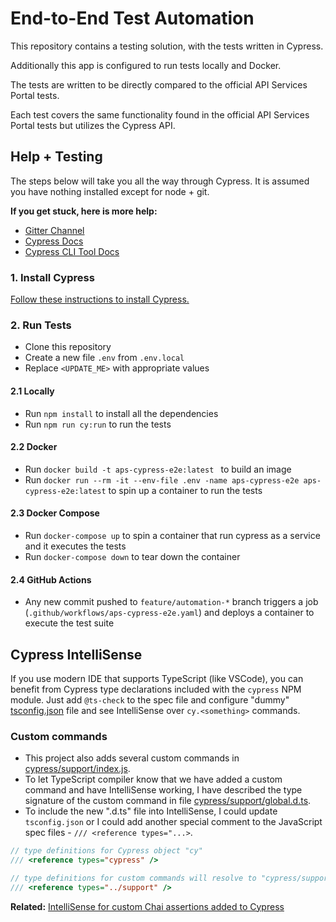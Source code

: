 # End-to-End Test Automation

This repository contains a testing solution, with the tests written in Cypress.

Additionally this app is configured to run tests locally and Docker.

The tests are written to be directly compared to the official API Services Portal tests.

Each test covers the same functionality found in the official API Services Portal tests but utilizes the Cypress API.

## Help + Testing

The steps below will take you all the way through Cypress. It is assumed you have nothing installed except for node + git.

**If you get stuck, here is more help:**

- [Gitter Channel](https://gitter.im/cypress-io/cypress)
- [Cypress Docs](https://on.cypress.io)
- [Cypress CLI Tool Docs](https://github.com/cypress-io/cypress-cli)

### 1. Install Cypress

[Follow these instructions to install Cypress.](https://docs.cypress.io/guides/getting-started/installing-cypress)

### 2. Run Tests

- Clone this repository
- Create a new file `.env` from `.env.local`
- Replace `<UPDATE_ME>` with appropriate values

#### 2.1 Locally

- Run `npm install` to install all the dependencies
- Run `npm run cy:run` to run the tests

#### 2.2 Docker

- Run `docker build -t aps-cypress-e2e:latest ` to build an image
- Run `docker run --rm -it --env-file .env -name aps-cypress-e2e aps-cypress-e2e:latest` to spin up a container to run the tests

#### 2.3 Docker Compose

- Run `docker-compose up` to spin a container that run cypress as a service and it executes the tests
- Run `docker-compose down` to tear down the container

#### 2.4 GitHub Actions

- Any new commit pushed to `feature/automation-*` branch triggers a job (`.github/workflows/aps-cypress-e2e.yaml`) and deploys a container to execute the test suite

## Cypress IntelliSense

If you use modern IDE that supports TypeScript (like VSCode), you can benefit
from Cypress type declarations included with the `cypress` NPM module. Just
add `@ts-check` to the spec file and configure "dummy"
[tsconfig.json](tsconfig.json) file and see IntelliSense over `cy.<something>`
commands.

### Custom commands

- This project also adds several custom commands in [cypress/support/index.js](cypress/support/index.ts).
- To let TypeScript compiler know that we have added a custom command and have IntelliSense working, I have described the type signature of the custom command in file [cypress/support/global.d.ts](cypress/support/global.d.ts).
- To include the new ".d.ts" file into IntelliSense, I could update `tsconfig.json` or I could add another special comment to the JavaScript spec files - `/// <reference types="...>`.

```js
// type definitions for Cypress object "cy"
/// <reference types="cypress" />

// type definitions for custom commands will resolve to "cypress/support/global.d.ts"
/// <reference types="../support" />
```

**Related:** [IntelliSense for custom Chai assertions added to Cypress](https://github.com/cypress-io/cypress-example-recipes/tree/master/examples/extending-cypress__chai-assertions#code-completion)
